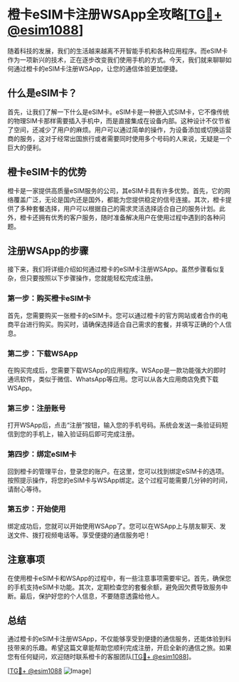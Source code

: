 # 橙卡eSIM卡注册WSApp全攻略[[TG💪+ @esim1088](https://t.me/s/esim1088)]

随着科技的发展，我们的生活越来越离不开智能手机和各种应用程序。而eSIM卡作为一项新兴的技术，正在逐步改变我们使用手机的方式。今天，我们就来聊聊如何通过橙卡的eSIM卡注册WSApp，让您的通信体验更加便捷。

## 什么是eSIM卡？

首先，让我们了解一下什么是eSIM卡。eSIM卡是一种嵌入式SIM卡，它不像传统的物理SIM卡那样需要插入手机中，而是直接集成在设备内部。这种设计不仅节省了空间，还减少了用户的麻烦。用户可以通过简单的操作，为设备添加或切换运营商的服务，这对于经常出国旅行或者需要同时使用多个号码的人来说，无疑是一个巨大的便利。

## 橙卡eSIM卡的优势

橙卡是一家提供高质量eSIM服务的公司，其eSIM卡具有许多优势。首先，它的网络覆盖广泛，无论是国内还是国外，都能为您提供稳定的信号连接。其次，橙卡提供了多种套餐选择，用户可以根据自己的需求灵活选择适合自己的服务计划。此外，橙卡还拥有优秀的客户服务，随时准备解决用户在使用过程中遇到的各种问题。

## 注册WSApp的步骤

接下来，我们将详细介绍如何通过橙卡的eSIM卡注册WSApp。虽然步骤看似复杂，但只要按照以下步骤操作，您就能轻松完成注册。

### 第一步：购买橙卡eSIM卡

首先，您需要购买一张橙卡的eSIM卡。您可以通过橙卡的官方网站或者合作的电商平台进行购买。购买时，请确保选择适合自己需求的套餐，并填写正确的个人信息。

### 第二步：下载WSApp

在购买完成后，您需要下载WSApp的应用程序。WSApp是一款功能强大的即时通讯软件，类似于微信、WhatsApp等应用。您可以从各大应用商店免费下载WSApp。

### 第三步：注册账号

打开WSApp后，点击“注册”按钮，输入您的手机号码。系统会发送一条验证码短信到您的手机上，输入验证码后即可完成注册。

### 第四步：绑定eSIM卡

回到橙卡的管理平台，登录您的账户。在这里，您可以找到绑定eSIM卡的选项。按照提示操作，将您的eSIM卡与WSApp绑定。这个过程可能需要几分钟的时间，请耐心等待。

### 第五步：开始使用

绑定成功后，您就可以开始使用WSApp了。您可以在WSApp上与朋友聊天、发送文件、拨打视频电话等。享受便捷的通信服务吧！

## 注意事项

在使用橙卡eSIM卡和WSApp的过程中，有一些注意事项需要牢记。首先，确保您的手机支持eSIM卡功能。其次，定期检查您的套餐余额，避免因欠费导致服务中断。最后，保护好您的个人信息，不要随意透露给他人。

## 总结

通过橙卡的eSIM卡注册WSApp，不仅能够享受到便捷的通信服务，还能体验到科技带来的乐趣。希望这篇文章能帮助您顺利完成注册，开启全新的通信之旅。如果您有任何疑问，欢迎随时联系橙卡的客服团队[[TG💪+ @esim1088](https://t.me/s/esim1088)]。

[[TG💪+ @esim1088](https://t.me/s/esim1088) ![Image](https://i.postimg.cc/4NQfJmqS/Snipaste-2025-05-13-00-14-12.png)]